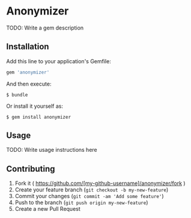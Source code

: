 # Anonymizer

TODO: Write a gem description

## Installation

Add this line to your application's Gemfile:

```ruby
gem 'anonymizer'
```

And then execute:

    $ bundle

Or install it yourself as:

    $ gem install anonymizer

## Usage

TODO: Write usage instructions here

## Contributing

1. Fork it ( https://github.com/[my-github-username]/anonymizer/fork )
2. Create your feature branch (`git checkout -b my-new-feature`)
3. Commit your changes (`git commit -am 'Add some feature'`)
4. Push to the branch (`git push origin my-new-feature`)
5. Create a new Pull Request

